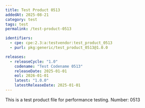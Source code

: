 ```yaml
---
title: Test Product 0513
addedAt: 2025-08-21
category: test
tags: test
permalink: /test-product-0513

identifiers:
  - cpe: cpe:2.3:a:testvendor:test_product_0513
  - purl: pkg:generic/test_product_0513@1.0.0

releases:
  - releaseCycle: "1.0"
    codename: "Test Codename 0513"
    releaseDate: 2025-01-01
    eol: 2026-01-01
    latest: "1.0.0"
    latestReleaseDate: 2025-01-01
---
```


This is a test product file for performance testing. Number: 0513
